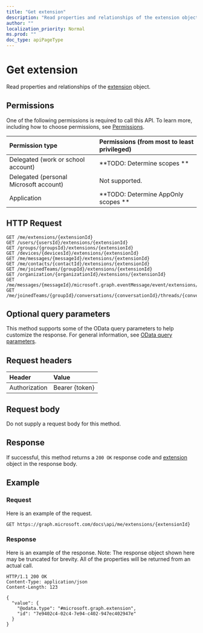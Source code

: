 ```yaml
---
title: "Get extension"
description: "Read properties and relationships of the extension object."
author: ""
localization_priority: Normal
ms.prod: ""
doc_type: apiPageType
---
```


# Get extension

Read properties and relationships of the [extension](../resources/extension.md) object.

## Permissions
One of the following permissions is required to call this API. To learn more, including how to choose permissions, see [Permissions](/concepts/permissions-reference.md).

|Permission type|Permissions (from most to least privileged)|
|:---|:---|
|Delegated (work or school account)|**TODO: Determine scopes **|
|Delegated (personal Microsoft account)|Not supported.|
|Application|**TODO: Determine AppOnly scopes **|

## HTTP Request
<!-- {
  "blockType": "ignored"
}
-->
``` http
GET /me/extensions/{extensionId}
GET /users/{usersId}/extensions/{extensionId}
GET /groups/{groupsId}/extensions/{extensionId}
GET /devices/{devicesId}/extensions/{extensionId}
GET /me/messages/{messageId}/extensions/{extensionId}
GET /me/contacts/{contactId}/extensions/{extensionId}
GET /me/joinedTeams/{groupId}/extensions/{extensionId}
GET /organization/{organizationId}/extensions/{extensionId}
GET /me/messages/{messageId}/microsoft.graph.eventMessage/event/extensions/{extensionId}
GET /me/joinedTeams/{groupId}/conversations/{conversationId}/threads/{conversationThreadId}/posts/{postId}/extensions/{extensionId}
```

## Optional query parameters
This method supports some of the OData query parameters to help customize the response. For general information, see [OData query parameters](/graph/query-parameters).

## Request headers
|Header|Value|
|:---|:---|
|Authorization|Bearer {token}|

## Request body
Do not supply a request body for this method.

## Response
If successful, this method returns a `200 OK` response code and [extension](../resources/extension.md) object in the response body.

## Example

### Request
Here is an example of the request.
<!-- {
  "blockType": "request",
  "name": "get_extension"
}
-->
``` http
GET https://graph.microsoft.com/docs\api/me/extensions/{extensionId}
```

### Response
Here is an example of the response. Note: The response object shown here may be truncated for brevity. All of the properties will be returned from an actual call.
<!-- {
  "blockType": "response",
  "truncated": true,
  "@odata.type": "microsoft.graph.extension"
}
-->
``` http
HTTP/1.1 200 OK
Content-Type: application/json
Content-Length: 123

{
  "value": {
    "@odata.type": "#microsoft.graph.extension",
    "id": "7e9402c4-02c4-7e94-c402-947ec402947e"
  }
}
```

